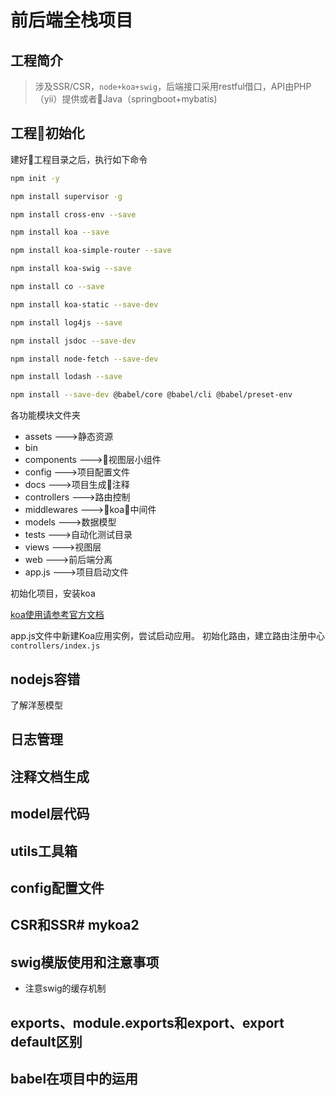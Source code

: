 # 前后端全栈项目

## 工程简介
> 涉及SSR/CSR，`node+koa+swig`，后端接口采用restful借口，API由PHP（yii）提供或者Java（springboot+mybatis)

## 工程初始化

建好工程目录之后，执行如下命令
```bash
npm init -y

npm install supervisor -g

npm install cross-env --save

npm install koa --save

npm install koa-simple-router --save

npm install koa-swig --save

npm install co --save

npm install koa-static --save-dev

npm install log4js --save

npm install jsdoc --save-dev

npm install node-fetch --save-dev

npm install lodash --save

npm install --save-dev @babel/core @babel/cli @babel/preset-env
```

各功能模块文件夹
- assets       --->静态资源
- bin
- components   --->视图层小组件
- config       --->项目配置文件
- docs         --->项目生成注释
- controllers  --->路由控制
- middlewares  --->koa中间件
- models       --->数据模型
- tests        --->自动化测试目录
- views        --->视图层
- web          --->前后端分离
- app.js       --->项目启动文件

初始化项目，安装koa

 [koa使用请参考官方文档](https://koa.bootcss.com/)

app.js文件中新建Koa应用实例，尝试启动应用。
初始化路由，建立路由注册中心 `controllers/index.js`

## nodejs容错

了解洋葱模型

## 日志管理

## 注释文档生成

## model层代码

## utils工具箱

## config配置文件

## CSR和SSR# mykoa2

## swig模版使用和注意事项

- 注意swig的缓存机制

## exports、module.exports和export、export default区别

## babel在项目中的运用